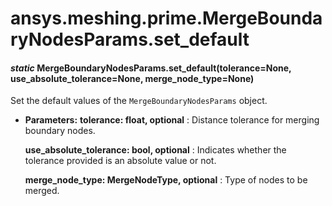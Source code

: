 <a id="ansys-meshing-prime-mergeboundarynodesparams-set-default"></a>

# ansys.meshing.prime.MergeBoundaryNodesParams.set_default

<a id="ansys.meshing.prime.MergeBoundaryNodesParams.set_default"></a>

#### *static* MergeBoundaryNodesParams.set_default(tolerance=None, use_absolute_tolerance=None, merge_node_type=None)

Set the default values of the `MergeBoundaryNodesParams` object.

* **Parameters:**
  **tolerance: float, optional**
  : Distance tolerance for merging boundary nodes.

  **use_absolute_tolerance: bool, optional**
  : Indicates whether the tolerance provided is an absolute value or not.

  **merge_node_type: MergeNodeType, optional**
  : Type of nodes to be merged.

<!-- !! processed by numpydoc !! -->
